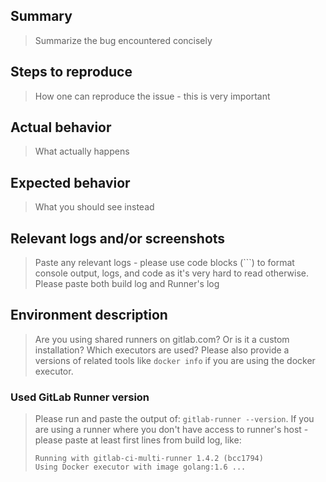 ## Summary

> Summarize the bug encountered concisely

## Steps to reproduce

> How one can reproduce the issue - this is very important

## Actual behavior

> What actually happens

## Expected behavior

> What you should see instead

## Relevant logs and/or screenshots

> Paste any relevant logs - please use code blocks (```) to format console output,
> logs, and code as it's very hard to read otherwise. Please paste both build
> log and Runner's log

## Environment description

> Are you using shared runners on gitlab.com? Or is it a custom installation?
> Which executors are used? Please also provide a versions of related tools
> like `docker info` if you are using the docker executor.

### Used GitLab Runner version

> Please run and paste the output of: `gitlab-runner --version`. If you are using
> a runner where you don't have access to runner's host - please paste at least
> first lines from build log, like:
> ```
> Running with gitlab-ci-multi-runner 1.4.2 (bcc1794)
> Using Docker executor with image golang:1.6 ...
> ```
